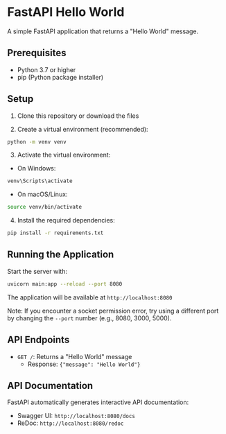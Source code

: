 # FastAPI Hello World

A simple FastAPI application that returns a "Hello World" message.

## Prerequisites

- Python 3.7 or higher
- pip (Python package installer)

## Setup

1. Clone this repository or download the files

2. Create a virtual environment (recommended):

```bash
python -m venv venv
```

3. Activate the virtual environment:

- On Windows:

```bash
venv\Scripts\activate
```

- On macOS/Linux:

```bash
source venv/bin/activate
```

4. Install the required dependencies:

```bash
pip install -r requirements.txt
```

## Running the Application

Start the server with:

```bash
uvicorn main:app --reload --port 8080
```

The application will be available at `http://localhost:8080`

Note: If you encounter a socket permission error, try using a different port by changing the `--port` number (e.g., 8080, 3000, 5000).

## API Endpoints

- `GET /`: Returns a "Hello World" message
  - Response: `{"message": "Hello World"}`

## API Documentation

FastAPI automatically generates interactive API documentation:

- Swagger UI: `http://localhost:8080/docs`
- ReDoc: `http://localhost:8080/redoc`
